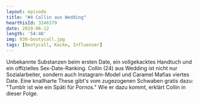 ```yaml
---
layout: episode
title: "#4 Collin aus Wedding"
hearthisId: 3246379
date: 2019-06-12
length: '54:48'
img: 030-bootycall.jpg
tags: [Bootycall, Kacke, Influenzer]
---
```

Unbekannte Substanzen beim ersten Date, ein vollgekacktes Handtuch und ein offizielles Sex-Date-Ranking. Collin (24) aus Wedding ist nicht nur Sozialarbeiter, sondern auch Instagram-Model und Caramel Mafias viertes Date. Eine knallharte These gibt's vom zugezogenen Schwaben gratis dazu: "Tumblr ist wie ein Späti für Pornos." Wie er dazu kommt, erklärt Collin in dieser Folge.